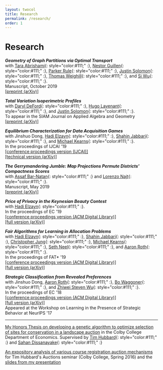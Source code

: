 ```yaml
---
layout: twocol
title: Research
permalink: /research/
order: 1
---
```


# Research


_**Geometry of Graph Partitions via Optimal Transport**_  
with [Tara Abrishami](https://www.pacm.princeton.edu/people/tara-abrishami){: style="color:#111;" :}, [Nestor Guillen](https://ndguillen.github.io/){: style="color:#111;" :}, [Parker Rule](https://pjrule.github.io/){: style="color:#111;" :}, [Justin Solomon](https://people.csail.mit.edu/jsolomon/){: style="color:#111;" :}, [Thomas Weighill](https://mggg.org/people/thomas_weighill){: style="color:#111;" :}, and [Si Wu](https://florissiwu.wordpress.com/){: style="color:#111;" :}.  
Manuscript, October 2019  
[[preprint (arXiv)]](https://arxiv.org/abs/1910.09618)  



_**Total Variation Isoperimetric Profiles**_  
with [Daryl DeFord](https://people.csail.mit.edu/ddeford/){: style="color:#111;" :}, [Hugo Lavenant](https://www.math.u-psud.fr/~lavenant/){: style="color:#111;" :}, and [Justin Solomon](https://people.csail.mit.edu/jsolomon/){: style="color:#111;" :}.  
To appear in the SIAM Journal on Applied Algebra and Geometry  
[[preprint (arXiv)]](https://arxiv.org/abs/1809.07943)  



_**Equilibrium Characterization for Data Acquisition Games**_  
with Jinshuo Dong, [Hadi Elzayn](https://www.math.upenn.edu/~hads/){: style="color:#111;" :}, [Shahin Jabbari](https://shahin-jabbari.github.io/){: style="color:#111;" :}, and [Michael Kearns](http://www.cis.upenn.edu/~mkearns/){: style="color:#111;" :}.  
In the proceedings of IJCAI '19  
[[conference proceedings version (IJCAI)]](https://doi.org/10.24963/ijcai.2019/36)  
[[technical version (arXiv)]](https://arxiv.org/abs/1905.08909)



_**The Gerrymandering Jumble: Map Projections Permute Districts' Compactness Scores**_  
with [Assaf Bar-Natan](http://www.math.toronto.edu/safibn/){: style="color:#111;" :} and [Lorenzo Najt](https://lorenzonajt.github.io/){: style="color:#111;" :}.  
Manuscript, May 2019    
[[preprint (arXiv)]](https://arxiv.org/abs/1905.03173)  




_**Price of Privacy in the Keynesian Beauty Contest**_   
with [Hadi Elzayn](https://www.math.upenn.edu/~hads/){: style="color:#111;" :}.  
In the proceedings of EC '19   
[[conference proceedings version (ACM Digital Library)]](https://dl.acm.org/authorize?N687434)  
[[full version (arXiv)]](https://arxiv.org/abs/1905.00844) 



_**Fair Algorithms for Learning in Allocation Problems**_  
with [Hadi Elzayn](https://www.math.upenn.edu/~hads/){: style="color:#111;" :}, [Shahin Jabbari](https://shahin-jabbari.github.io/){: style="color:#111;" :}, [Christopher Jung](https://www.cis.upenn.edu/~chrjung/){: style="color:#111;" :}, [Michael Kearns](http://www.cis.upenn.edu/~mkearns/){: style="color:#111;" :}, [Seth Neel](https://sethstatistics.wordpress.com/){: style="color:#111;" :}, and [Aaron Roth](http://www.cis.upenn.edu/~aaroth/){: style="color:#111;" :}.  
In the proceedings of FAT\* '19  
[[conference proceedings version (ACM Digital Library)]](https://dl.acm.org/authorize?N671375)  
[[full version (arXiv)]](https://arxiv.org/abs/1808.10549) 



_**Strategic Classification from Revealed Preferences**_  
with Jinshuo Dong, [Aaron Roth](http://www.cis.upenn.edu/~aaroth/){: style="color:#111;" :}, [Bo Waggoner](https://www.bowaggoner.com/){: style="color:#111;" :}, and [Zhiwei Steven Wu](https://www-users.cs.umn.edu/~zsw/){: style="color:#111;" :}.  
In the proceedings of EC '18  
[[conference proceedings version (ACM Digital Library)]](https://dl.acm.org/authorize?N671376)    
[[full version (arXiv)]](https://arxiv.org/abs/1710.07887)  
Appeared at the Workshop on Learning in the Presence of Strategic Behavior at NeurIPS '17  




----
[My Honors Thesis on developing a genetic algorithm to optimize selection of sites for conservation in a landscape auction](https://zachschutzman.com/assets/colby_papers/landscape_auctions_thesis.pdf) in the Colby College Department of Economics.  Supervised by [Tim Hubbard](https://www.colby.edu/economics/faculty/thubbard/){: style="color:#111;" :} and [Sahan Dissanayake](http://sahan.org/){: style="color:#111;" :}

[An expository analysis of various course registration auction mechanisms](https://zachschutzman.com/assets/colby_papers/course_registration_auctions.pdf) for Tim Hubbard's Auctions seminar (Colby College, Spring 2016) and the [slides from my presentation](https://zachschutzman.com/assets/colby_papers/course_reg_auctions_pres.pptx)  





